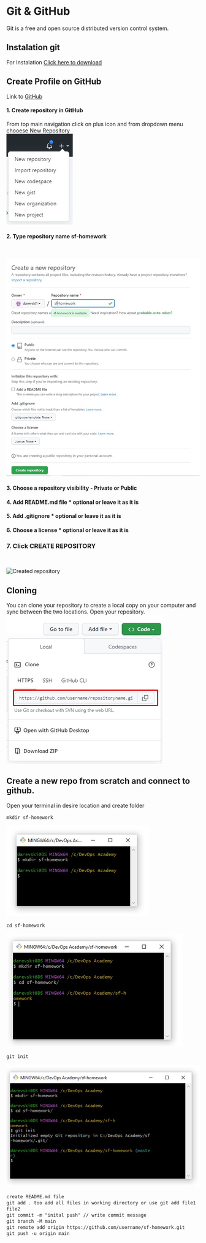 # Git & GitHub

Git is a free and open source distributed version control system.

## Instalation git

For Instalation [Click here to download](https://git-scm.com/downloads)

## Create Profile on GitHub

Link to [GitHub ](https://git-scm.com/downloads)

#### 1. Create repository in GitHub

From top main navigation click on plus icon and from dropdown menu chooese New Repository<br />
![Create new repository](./assets/images/add.jpg "Click on new repository")

#### 2. Type repository name sf-homework

<br />

![Create new repository](./assets/images/create_1.jpg "MarineGEO logo")

#### 3. Choose a repository visibility - Private or Public

#### 4. Add README.md file \* optional or leave it as it is

#### 5. Add .gitignore \* optional or leave it as it is

#### 6. Choose a license \* optional or leave it as it is

### 7. Click CREATE REPOSITORY

<br />

![](/assets/images/create_2.jpg "Created repository")

## Cloning

You can clone your repository to create a local copy on your computer and sync between the two locations.
Open your repository.
![Click on Code button and copy url](./assets/images/clone.jpg "github cloning")

## Create a new repo from scratch and connect to github.

Open your terminal in desire location and create folder

    mkdir sf-homework

![create new folder](./assets/images/cmd_1.jpg "create folder")

    cd sf-homework

![](./assets/images/cmd_2.jpg "cd into")

    git init

![](./assets/images/cmd_3.jpg "init")

    create README.md file
    git add . too add all files in working directory or use git add file1 file2
    git commit -m "inital push" // write commit message
    git branch -M main
    git remote add origin https://github.com/username/sf-homework.git
    git push -u origin main
